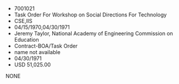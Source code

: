 * 7001021
* Task Order For Workshop on Social Directions For Technology
* CSE,IIS
* 04/15/1970,04/30/1971
* Jeremy Taylor, National Academy of Engineering Commission on Education
* Contract-BOA/Task Order
*   name not available
* 04/30/1971
* USD 51,025.00

NONE
